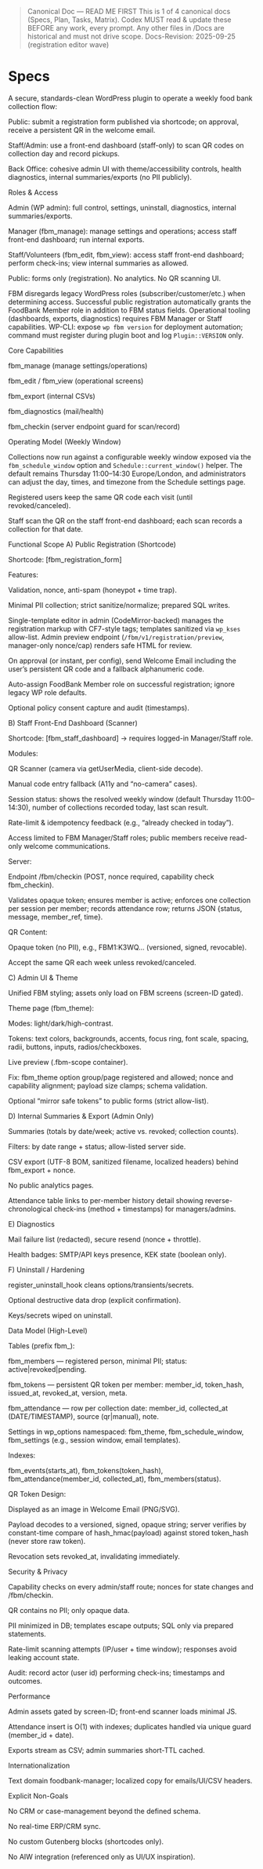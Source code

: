 > Canonical Doc — READ ME FIRST
> This is 1 of 4 canonical docs (Specs, Plan, Tasks, Matrix).
> Codex MUST read & update these BEFORE any work, every prompt.
> Any other files in /Docs are historical and must not drive scope.
> Docs-Revision: 2025-09-25 (registration editor wave)

# Specs

A secure, standards-clean WordPress plugin to operate a weekly food bank collection flow:

Public: submit a registration form published via shortcode; on approval, receive a persistent QR in the welcome email.

Staff/Admin: use a front-end dashboard (staff-only) to scan QR codes on collection day and record pickups.

Back Office: cohesive admin UI with theme/accessibility controls, health diagnostics, internal summaries/exports (no PII publicly).

Roles & Access

Admin (WP admin): full control, settings, uninstall, diagnostics, internal summaries/exports.

Manager (fbm_manage): manage settings and operations; access staff front-end dashboard; run internal exports.

Staff/Volunteers (fbm_edit, fbm_view): access staff front-end dashboard; perform check-ins; view internal summaries as allowed.

Public: forms only (registration). No analytics. No QR scanning UI.

FBM disregards legacy WordPress roles (subscriber/customer/etc.) when determining access.
Successful public registration automatically grants the FoodBank Member role in addition to FBM status fields.
Operational tooling (dashboards, exports, diagnostics) requires FBM Manager or Staff capabilities.
WP-CLI: expose `wp fbm version` for deployment automation; command must register during plugin boot and log `Plugin::VERSION` only.

Core Capabilities

fbm_manage (manage settings/operations)

fbm_edit / fbm_view (operational screens)

fbm_export (internal CSVs)

fbm_diagnostics (mail/health)

fbm_checkin (server endpoint guard for scan/record)

Operating Model (Weekly Window)

Collections now run against a configurable weekly window exposed via the `fbm_schedule_window` option and `Schedule::current_window()` helper. The default remains Thursday 11:00–14:30 Europe/London, and administrators can adjust the day, times, and timezone from the Schedule settings page.

Registered users keep the same QR code each visit (until revoked/canceled).

Staff scan the QR on the staff front-end dashboard; each scan records a collection for that date.

Functional Scope
A) Public Registration (Shortcode)

Shortcode: [fbm_registration_form]

Features:

Validation, nonce, anti-spam (honeypot + time trap).

Minimal PII collection; strict sanitize/normalize; prepared SQL writes.

Single-template editor in admin (CodeMirror-backed) manages the registration markup with CF7-style tags; templates sanitized via `wp_kses` allow-list. Admin preview endpoint (`/fbm/v1/registration/preview`, manager-only nonce/cap) renders safe HTML for review.

On approval (or instant, per config), send Welcome Email including the user’s persistent QR code and a fallback alphanumeric code.

Auto-assign FoodBank Member role on successful registration; ignore legacy WP role defaults.

Optional policy consent capture and audit (timestamps).

B) Staff Front-End Dashboard (Scanner)

Shortcode: [fbm_staff_dashboard] → requires logged-in Manager/Staff role.

Modules:

QR Scanner (camera via getUserMedia, client-side decode).

Manual code entry fallback (A11y and “no-camera” cases).

Session status: shows the resolved weekly window (default Thursday 11:00–14:30), number of collections recorded today, last scan result.

Rate-limit & idempotency feedback (e.g., “already checked in today”).

Access limited to FBM Manager/Staff roles; public members receive read-only welcome communications.

Server:

Endpoint /fbm/checkin (POST, nonce required, capability check fbm_checkin).

Validates opaque token; ensures member is active; enforces one collection per session per member; records attendance row; returns JSON {status, message, member_ref, time}.

QR Content:

Opaque token (no PII), e.g., FBM1:K3WQ… (versioned, signed, revocable).

Accept the same QR each week unless revoked/canceled.

C) Admin UI & Theme

Unified FBM styling; assets only load on FBM screens (screen-ID gated).

Theme page (fbm_theme):

Modes: light/dark/high-contrast.

Tokens: text colors, backgrounds, accents, focus ring, font scale, spacing, radii, buttons, inputs, radios/checkboxes.

Live preview (.fbm-scope container).

Fix: fbm_theme option group/page registered and allowed; nonce and capability alignment; payload size clamps; schema validation.

Optional “mirror safe tokens” to public forms (strict allow-list).

D) Internal Summaries & Export (Admin Only)

Summaries (totals by date/week; active vs. revoked; collection counts).

Filters: by date range + status; allow-listed server side.

CSV export (UTF-8 BOM, sanitized filename, localized headers) behind fbm_export + nonce.

No public analytics pages.

Attendance table links to per-member history detail showing reverse-chronological check-ins (method + timestamps) for managers/admins.

E) Diagnostics

Mail failure list (redacted), secure resend (nonce + throttle).

Health badges: SMTP/API keys presence, KEK state (boolean only).

F) Uninstall / Hardening

register_uninstall_hook cleans options/transients/secrets.

Optional destructive data drop (explicit confirmation).

Keys/secrets wiped on uninstall.

Data Model (High-Level)

Tables (prefix fbm_):

fbm_members — registered person, minimal PII; status: active|revoked|pending.

fbm_tokens — persistent QR token per member: member_id, token_hash, issued_at, revoked_at, version, meta.

fbm_attendance — row per collection date: member_id, collected_at (DATE/TIMESTAMP), source (qr|manual), note.

Settings in wp_options namespaced: fbm_theme, fbm_schedule_window, fbm_settings (e.g., session window, email templates).

Indexes:

fbm_events(starts_at), fbm_tokens(token_hash), fbm_attendance(member_id, collected_at), fbm_members(status).

QR Token Design:

Displayed as an image in Welcome Email (PNG/SVG).

Payload decodes to a versioned, signed, opaque string; server verifies by constant-time compare of hash_hmac(payload) against stored token_hash (never store raw token).

Revocation sets revoked_at, invalidating immediately.

Security & Privacy

Capability checks on every admin/staff route; nonces for state changes and /fbm/checkin.

QR contains no PII; only opaque data.

PII minimized in DB; templates escape outputs; SQL only via prepared statements.

Rate-limit scanning attempts (IP/user + time window); responses avoid leaking account state.

Audit: record actor (user id) performing check-ins; timestamps and outcomes.

Performance

Admin assets gated by screen-ID; front-end scanner loads minimal JS.

Attendance insert is O(1) with indexes; duplicates handled via unique guard (member_id + date).

Exports stream as CSV; admin summaries short-TTL cached.

Internationalization

Text domain foodbank-manager; localized copy for emails/UI/CSV headers.

Explicit Non-Goals

No CRM or case-management beyond the defined schema.

No real-time ERP/CRM sync.

No custom Gutenberg blocks (shortcodes only).

No AIW integration (referenced only as UI/UX inspiration).
